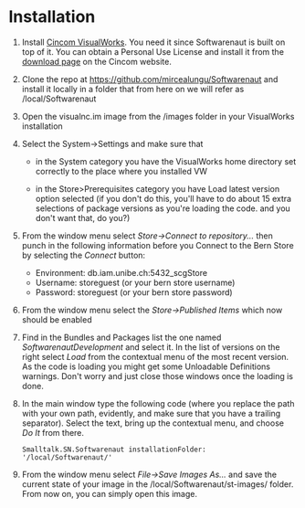 # Installation


1. Install [Cincom VisualWorks](http://www.cincomsmalltalk.com/). You need it since Softwarenaut is built on top of it. You can obtain a Personal Use License and install it from the [download page](http://www.cincomsmalltalk.com/main/developer-community/trying-cincom-smalltalk/try-cincom-smalltalk/) on the Cincom website. 

1. Clone the repo at https://github.com/mircealungu/Softwarenaut and install it locally in a folder that from here on we will refer as /local/Softwarenaut

1. Open the visualnc.im image from the /images folder in your VisualWorks installation

1. Select the System->Settings and make sure that 

	- in the System category you have the VisualWorks home directory set correctly to the place where you installed VW
	
	- in the Store>Prerequisites category you have Load latest version option selected (if you don't do this, you'll have to do about 15 extra selections of package versions as you're loading the code. and you don't want that, do you?)

1. From the window menu select *Store->Connect to repository...* then punch in the following information before you Connect to the Bern Store by selecting the *Connect* button: 

	- Environment: db.iam.unibe.ch:5432_scgStore
	- Username: storeguest (or your bern store username) 
	- Password: storeguest (or your bern store password)

1. From the window menu select the *Store->Published Items* which now should be enabled

1. Find in the Bundles and Packages list the one named *SoftwarenautDevelopment* and select it. In the list of versions on the right select *Load* from the contextual menu of the most recent version. As the code is loading you might get some Unloadable Definitions warnings. Don't worry and just close those windows once the loading is done. 

1. In the main window type the following code (where you replace the path with your own path, evidently, and make sure that you have a trailing separator). Select the text, bring up the contextual menu, and choose *Do It* from there.

    ```Smalltalk.SN.Softwarenaut installationFolder: '/local/Softwarenaut/'```

1. From the window menu select *File->Save Images As...* and save the current state of your image in the /local/Softwarenaut/st-images/ folder. From now on, you can simply open this image.
